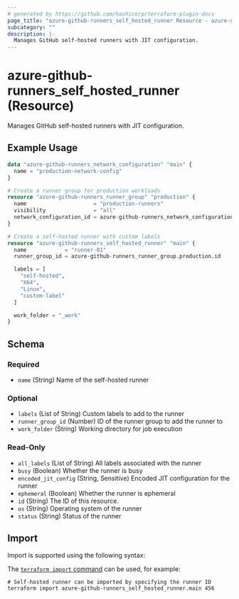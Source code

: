 ```yaml
---
# generated by https://github.com/hashicorp/terraform-plugin-docs
page_title: "azure-github-runners_self_hosted_runner Resource - azure-github-runners"
subcategory: ""
description: |-
  Manages GitHub self-hosted runners with JIT configuration.
---
```


# azure-github-runners_self_hosted_runner (Resource)

Manages GitHub self-hosted runners with JIT configuration.

## Example Usage

```terraform
data "azure-github-runners_network_configuration" "main" {
  name = "production-network-config"
}

# Create a runner group for production workloads
resource "azure-github-runners_runner_group" "production" {
  name                     = "production-runners"
  visibility               = "all"
  network_configuration_id = azure-github-runners_network_configuration.main.id
}

# Create a self-hosted runner with custom labels
resource "azure-github-runners_self_hosted_runner" "main" {
  name            = "runner-01"
  runner_group_id = azure-github-runners_runner_group.production.id

  labels = [
    "self-hosted",
    "X64",
    "Linux",
    "custom-label"
  ]

  work_folder = "_work"
}
```

<!-- schema generated by tfplugindocs -->
## Schema

### Required

- `name` (String) Name of the self-hosted runner

### Optional

- `labels` (List of String) Custom labels to add to the runner
- `runner_group_id` (Number) ID of the runner group to add the runner to
- `work_folder` (String) Working directory for job execution

### Read-Only

- `all_labels` (List of String) All labels associated with the runner
- `busy` (Boolean) Whether the runner is busy
- `encoded_jit_config` (String, Sensitive) Encoded JIT configuration for the runner
- `ephemeral` (Boolean) Whether the runner is ephemeral
- `id` (String) The ID of this resource.
- `os` (String) Operating system of the runner
- `status` (String) Status of the runner

## Import

Import is supported using the following syntax:

The [`terraform import` command](https://developer.hashicorp.com/terraform/cli/commands/import) can be used, for example:

```shell
# Self-hosted runner can be imported by specifying the runner ID
terraform import azure-github-runners_self_hosted_runner.main 456
```
